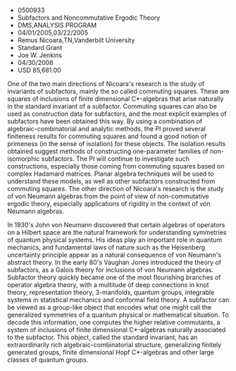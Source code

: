 
* 0500933
* Subfactors and Noncommutative Ergodic Theory
* DMS,ANALYSIS PROGRAM
* 04/01/2005,03/22/2005
* Remus Nicoara,TN,Vanderbilt University
* Standard Grant
* Joe W. Jenkins
* 04/30/2008
* USD 85,681.00

One of the two main directions of Nicoara's research is the study of invariants
of subfactors, mainly the so called commuting squares. These are squares of
inclusions of finite dimensional C*-algebras that arise naturally in the
standard invariant of a subfactor. Commuting squares can also be used as
construction data for subfactors, and the most explicit examples of subfactors
have been obtained this way. By using a combination of algebraic-combinatorial
and analytic methods, the PI proved several finiteness results for commuting
squares and found a good notion of primeness (in the sense of isolation) for
these objects. The isolation results obtained suggest methods of constructing
one-parameter families of non-isomorphic subfactors. The PI will continue to
investigate such constructions, especially those coming from commuting squares
based on complex Hadamard matrices. Planar algebra techniques will be used to
understand these models, as well as other subfactors constructed from commuting
squares. The other direction of Nicoara's research is the study of von Neumann
algebras from the point of view of non-commutative ergodic theory, especially
applications of rigidity in the context of von Neumann algebras.

In 1930's John von Neumann discovered that certain algebras of operators on a
Hilbert space are the natural framework for understanding symmetries of quantum
physical systems. His ideas play an important role in quantum mechanics, and
fundamental laws of nature such as the Heisenberg uncertainty principle appear
as a natural consequence of von Neumann's abstract theory. In the early 80's
Vaughan Jones introduced the theory of subfactors, as a Galois theory for
inclusions of von Neumann algebras. Subfactor theory quickly became one of the
most flourishing branches of operator algebra theory, with a multitude of deep
connections in knot theory, representation theory, 3-manifolds, quantum groups,
integrable systems in statistical mechanics and conformal field theory. A
subfactor can be viewed as a group-like object that encodes what one might call
the generalized symmetries of a quantum physical or mathematical situation. To
decode this information, one computes the higher relative commutants, a system
of inclusions of finite dimensional C*-algebras naturally associated to the
subfactor. This object, called the standard invariant, has an extraordinarily
rich algebraic-combinatorial structure, generalizing finitely generated groups,
finite dimensional Hopf C*-algebras and other large classes of quantum groups.

